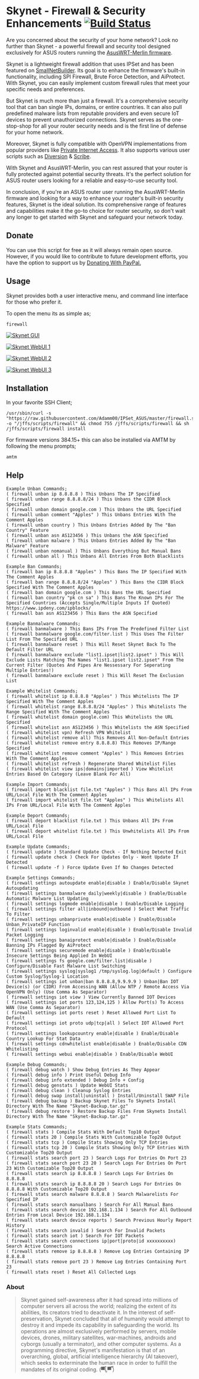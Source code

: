# Skynet - Firewall & Security Enhancements   [![Build Status](https://travis-ci.com/Adamm00/IPSet_ASUS.svg?branch=master)](https://travis-ci.com/Adamm00/IPSet_ASUS)

Are you concerned about the security of your home network? Look no further than Skynet - a powerful firewall and security tool designed exclusively for ASUS routers running the [AsusWRT-Merlin firmware](https://github.com/RMerl/asuswrt-merlin.ng).

Skynet is a lightweight firewall addition that uses IPSet and has been featured on [SmallNetBuilder](https://www.snbforums.com/threads/release-skynet-router-firewall-security-enhancements.16798/). Its goal is to enhance the firmware's built-in functionality, including SPI Firewall, Brute Force Detection, and AiProtect. With Skynet, you can easily implement custom firewall rules that meet your specific needs and preferences.

But Skynet is much more than just a firewall. It's a comprehensive security tool that can ban single IPs, domains, or entire countries. It can also pull predefined malware lists from reputable providers and even secure IoT devices to prevent unauthorized connections. Skynet serves as the one-stop-shop for all your router security needs and is the first line of defense for your home network.

Moreover, Skynet is fully compatible with OpenVPN implementations from popular providers like [Private Internet Access](https://www.privateinternetaccess.com/). It also supports various user scripts such as [Diversion](https://www.snbforums.com/threads/diversion-the-router-adblocker.48538/) & [Scribe](https://www.snbforums.com/threads/scribe-syslog-ng-and-logrotate-installer.55853/).

With Skynet and AsusWRT-Merlin, you can rest assured that your router is fully protected against potential security threats. It's the perfect solution for ASUS router users looking for a reliable and easy-to-use security tool.

In conclusion, if you're an ASUS router user running the AsusWRT-Merlin firmware and looking for a way to enhance your router's built-in security features, Skynet is the ideal solution. Its comprehensive range of features and capabilities make it the go-to choice for router security, so don't wait any longer to get started with Skynet and safeguard your network today.

## Donate

You can use this script for free as it will always remain open source. However, if you would like to contribute to future development efforts, you have the option to support us by [Donating With PayPal.](https://www.paypal.com/cgi-bin/webscr?cmd=_s-xclick&hosted_button_id=BPN4LTRZKDTML)

## Usage

Skynet provides both a user interactive menu, and command line interface for those who prefer it.

To open the menu its as simple as;

```Shell
firewall
```

[![Skynet GUI](https://i.imgur.com/q8AGBQp.png "Skynet GUI")](https://i.imgur.com/EUdfli6.png "Skynet GUI")

[![Skynet WebUI 1](https://i.imgur.com/OgWhLN5.png "Skynet WebUI 1")](https://i.imgur.com/OgWhLN5.png "Skynet WebUI 1")

[![Skynet WebUI 2](https://i.imgur.com/zTncPFV.png "Skynet WebUI 2")](https://i.imgur.com/zTncPFV.png "Skynet WebUI 2")

[![Skynet WebUI 3](https://i.imgur.com/v4BAIS3.png "Skynet WebUI 3")](https://i.imgur.com/v4BAIS3.png "Skynet WebUI 3")


## Installation

In your favorite SSH Client;

```Shell
/usr/sbin/curl -s "https://raw.githubusercontent.com/Adamm00/IPSet_ASUS/master/firewall.sh" -o "/jffs/scripts/firewall" && chmod 755 /jffs/scripts/firewall && sh /jffs/scripts/firewall install
```

For firmware versions 384.15+ this can also be installed via AMTM by following the menu prompts;
```Shell
amtm
```

## Help

```Shell
Example Unban Commands;
( firewall unban ip 8.8.8.8 ) This Unbans The IP Specified
( firewall unban range 8.8.8.8/24 ) This Unbans the CIDR Block Specified
( firewall unban domain google.com ) This Unbans the URL Specified
( firewall unban comment "Apples" ) This Unbans Entries With The Comment Apples
( firewall unban country ) This Unbans Entries Added By The "Ban Country" Feature
( firewall unban asn AS123456 ) This Unbans the ASN Specified
( firewall unban malware ) This Unbans Entries Added By The "Ban Malware" Feature
( firewall unban nomanual ) This Unbans Everything But Manual Bans
( firewall unban all ) This Unbans All Entries From Both Blacklists

Example Ban Commands;
( firewall ban ip 8.8.8.8 "Apples" ) This Bans The IP Specified With The Comment Apples
( firewall ban range 8.8.8.8/24 "Apples" ) This Bans the CIDR Block Specified With The Comment Apples
( firewall ban domain google.com ) This Bans the URL Specified
( firewall ban country "pk cn sa" ) This Bans The Known IPs For The Specified Countries (Accepts Single/Multiple Inputs If Quoted) https://www.ipdeny.com/ipblocks/
( firewall ban asn AS123456 ) This Bans the ASN Specified

Example Banmalware Commands;
( firewall banmalware ) This Bans IPs From The Predefined Filter List
( firewall banmalware google.com/filter.list ) This Uses The Filter List From The Specified URL
( firewall banmalware reset ) This Will Reset Skynet Back To The Default Filter URL
( firewall banmalware exclude "list1.ipset|list2.ipset" ) This Will Exclude Lists Matching The Names "list1.ipset list2.ipset" From The Current Filter (Quotes And Pipes Are Nessessary For Seperating Multiple Entries!)
( firewall banmalware exclude reset ) This Will Reset The Exclusion List

Example Whitelist Commands;
( firewall whitelist ip 8.8.8.8 "Apples" ) This Whitelists The IP Specified With The Comment Apples
( firewall whitelist range 8.8.8.8/24 "Apples" ) This Whitelists The Range Specified With The Comment Apples
( firewall whitelist domain google.com) This Whitelists the URL Specified
( firewall whitelist asn AS123456 ) This Whitelists the ASN Specified
( firewall whitelist vpn) Refresh VPN Whitelist
( firewall whitelist remove all) This Removes All Non-Default Entries
( firewall whitelist remove entry 8.8.8.8) This Removes IP/Range Specified
( firewall whitelist remove comment "Apples" ) This Removes Entries With The Comment Apples
( firewall whitelist refresh ) Regenerate Shared Whitelist Files
( firewall whitelist view ips|domains|imported ) View Whitelist Entries Based On Category (Leave Blank For All)

Example Import Commands;
( firewall import blacklist file.txt "Apples" ) This Bans All IPs From URL/Local File With The Comment Apples
( firewall import whitelist file.txt "Apples" ) This Whitelists All IPs From URL/Local File With The Comment Apples

Example Deport Commands;
( firewall deport blacklist file.txt ) This Unbans All IPs From URL/Local File
( firewall deport whitelist file.txt ) This Unwhitelists All IPs From URL/Local File

Example Update Commands;
( firewall update ) Standard Update Check - If Nothing Detected Exit
( firewall update check ) Check For Updates Only - Wont Update If Detected
( firewall update -f ) Force Update Even If No Changes Detected

Example Settings Commands;
( firewall settings autoupdate enable|disable ) Enable/Disable Skynet Autoupdating
( firewall settings banmalware daily|weekly|disable ) Enable/Disable Automatic Malware List Updating
( firewall settings logmode enable|disable ) Enable/Disable Logging
( firewall settings filter all|inbound|outbound ) Select What Traffic To Filter
( firewall settings unbanprivate enable|disable ) Enable/Disable Unban_PrivateIP Function
( firewall settings loginvalid enable|disable ) Enable/Disable Invalid Packet Logging
( firewall settings banaiprotect enable|disable ) Enable/Disable Banning IPs Flagged By AiProtect
( firewall settings securemode enable|disable ) Enable/Disable Insecure Settings Being Applied In WebUI
( firewall settings fs google.com/filter.list|disable ) Configure/Disable Fast Malware List Switching
( firewall settings syslog|syslog1 /tmp/syslog.log|default ) Configure Custom Syslog/Syslog-1 Location
( firewall settings iot unban|ban 8.8.8.8,9.9.9.9 ) Unban|Ban IOT Device(s) (or CIDR) From Accessing WAN (Allow NTP / Remote Access Via OpenVPN Only) (Use Comma As Separator)
( firewall settings iot view ) View Currently Banned IOT Devices
( firewall settings iot ports 123,124,125 ) Allow Port(s) To Access WAN (Use Comma As Separator)
( firewall settings iot ports reset ) Reset Allowed Port List To Default
( firewall settings iot proto udp|tcp|all ) Select IOT Allowed Port Protocol
( firewall settings lookupcountry enable|disable ) Enable/Disable Country Lookup For Stat Data
( firewall settings cdnwhitelist enable|disable ) Enable/Disable CDN Whitelisting
( firewall settings webui enable|disable ) Enable/Disable WebUI

Example Debug Commands;
( firewall debug watch ) Show Debug Entries As They Appear
( firewall debug info ) Print Useful Debug Info
( firewall debug info extended ) Debug Info + Config
( firewall debug genstats ) Update WebUI Stats
( firewall debug clean ) Cleanup Syslog Entries
( firewall debug swap install|uninstall ) Install/Uninstall SWAP File
( firewall debug backup ) Backup Skynet Files To Skynets Install Directory With The Name "Skynet-Backup.tar.gz"
( firewall debug restore ) Restore Backup Files From Skynets Install Directory With The Name "Skynet-Backup.tar.gz"

Example Stats Commands;
( firewall stats ) Compile Stats With Default Top10 Output
( firewall stats 20 ) Compile Stats With Customizable Top20 Output
( firewall stats tcp ) Compile Stats Showing Only TCP Entries
( firewall stats tcp 20 ) Compile Stats Showing Only TCP Entries With Customizable Top20 Output
( firewall stats search port 23 ) Search Logs For Entries On Port 23
( firewall stats search port 23 20 ) Search Logs For Entries On Port 23 With Customizable Top20 Output
( firewall stats search ip 8.8.8.8 ) Search Logs For Entries On 8.8.8.8
( firewall stats search ip 8.8.8.8 20 ) Search Logs For Entries On 8.8.8.8 With Customizable Top20 Output
( firewall stats search malware 8.8.8.8 ) Search Malwarelists For Specified IP
( firewall stats search manualbans ) Search For All Manual Bans
( firewall stats search device 192.168.1.134 ) Search For All Outbound Entries From Local Device 192.168.1.134
( firewall stats search device reports ) Search Previous Hourly Report History
( firewall stats search invalid ) Search For Invalid Packets
( firewall stats search iot ) Search For IOT Packets
( firewall stats search connections ip|port|proto|id xxxxxxxxxx) Search Active Connections
( firewall stats remove ip 8.8.8.8 ) Remove Log Entries Containing IP 8.8.8.8
( firewall stats remove port 23 ) Remove Log Entries Containing Port 23
( firewall stats reset ) Reset All Collected Logs
```

### About

> Skynet gained self-awareness after it had spread into millions of computer servers all across the world; realizing the extent of its abilities, its creators tried to deactivate it. In the interest of self-preservation, Skynet concluded that all of humanity would attempt to destroy it and impede its capability in safeguarding the world. Its operations are almost exclusively performed by servers, mobile devices, drones, military satellites, war-machines, androids and cyborgs (usually a terminator), and other computer systems. As a programming directive, Skynet's manifestation is that of an overarching, global, artificial intelligence hierarchy (AI takeover), which seeks to exterminate the human race in order to fulfill the mandates of its original coding. (▀̿Ĺ̯▀̿ ̿)
